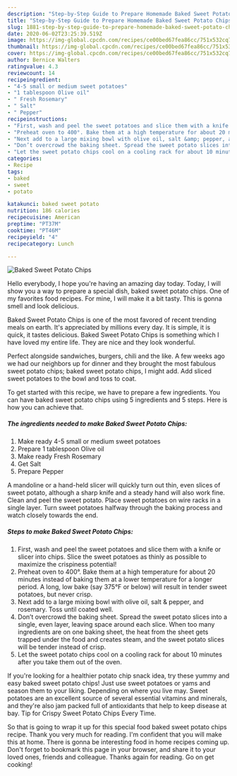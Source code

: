 ```yaml
---
description: "Step-by-Step Guide to Prepare Homemade Baked Sweet Potato Chips"
title: "Step-by-Step Guide to Prepare Homemade Baked Sweet Potato Chips"
slug: 1881-step-by-step-guide-to-prepare-homemade-baked-sweet-potato-chips
date: 2020-06-02T23:25:39.519Z
image: https://img-global.cpcdn.com/recipes/ce00bed67fea86cc/751x532cq70/baked-sweet-potato-chips-recipe-main-photo.jpg
thumbnail: https://img-global.cpcdn.com/recipes/ce00bed67fea86cc/751x532cq70/baked-sweet-potato-chips-recipe-main-photo.jpg
cover: https://img-global.cpcdn.com/recipes/ce00bed67fea86cc/751x532cq70/baked-sweet-potato-chips-recipe-main-photo.jpg
author: Bernice Walters
ratingvalue: 4.3
reviewcount: 14
recipeingredient:
- "4-5 small or medium sweet potatoes"
- "1 tablespoon Olive oil"
- " Fresh Rosemary"
- " Salt"
- " Pepper"
recipeinstructions:
- "First, wash and peel the sweet potatoes and slice them with a knife or slicer into chips. Slice the sweet potatoes as thinly as possible to maximize the crispiness potential!"
- "Preheat oven to 400°. Bake them at a high temperature for about 20 minutes instead of baking them at a lower temperature for a longer period. A long, low bake (say 375°F or below) will result in tender sweet potatoes, but never crisp."
- "Next add to a large mixing bowl with olive oil, salt &amp; pepper, and rosemary. Toss until coated well."
- "Don’t overcrowd the baking sheet. Spread the sweet potato slices into a single, even layer, leaving space around each slice. When too many ingredients are on one baking sheet, the heat from the sheet gets trapped under the food and creates steam, and the sweet potato slices will be tender instead of crisp."
- "Let the sweet potato chips cool on a cooling rack for about 10 minutes after you take them out of the oven."
categories:
- Recipe
tags:
- baked
- sweet
- potato

katakunci: baked sweet potato 
nutrition: 186 calories
recipecuisine: American
preptime: "PT37M"
cooktime: "PT46M"
recipeyield: "4"
recipecategory: Lunch

---
```



![Baked Sweet Potato Chips](https://img-global.cpcdn.com/recipes/ce00bed67fea86cc/751x532cq70/baked-sweet-potato-chips-recipe-main-photo.jpg)

Hello everybody, I hope you're having an amazing day today. Today, I will show you a way to prepare a special dish, baked sweet potato chips. One of my favorites food recipes. For mine, I will make it a bit tasty. This is gonna smell and look delicious.

Baked Sweet Potato Chips is one of the most favored of recent trending meals on earth. It's appreciated by millions every day. It is simple, it is quick, it tastes delicious. Baked Sweet Potato Chips is something which I have loved my entire life. They are nice and they look wonderful.

Perfect alongside sandwiches, burgers, chili and the like. A few weeks ago we had our neighbors up for dinner and they brought the most fabulous sweet potato chips; baked sweet potato chips, I might add. Add sliced sweet potatoes to the bowl and toss to coat.


To get started with this recipe, we have to prepare a few ingredients. You can have baked sweet potato chips using 5 ingredients and 5 steps. Here is how you can achieve that.

<!--inarticleads1-->

##### The ingredients needed to make Baked Sweet Potato Chips:

1. Make ready 4-5 small or medium sweet potatoes
1. Prepare 1 tablespoon Olive oil
1. Make ready  Fresh Rosemary
1. Get  Salt
1. Prepare  Pepper


A mandoline or a hand-held slicer will quickly turn out thin, even slices of sweet potato, although a sharp knife and a steady hand will also work fine. Clean and peel the sweet potato. Place sweet potatoes on wire racks in a single layer. Turn sweet potatoes halfway through the baking process and watch closely towards the end. 

<!--inarticleads2-->

##### Steps to make Baked Sweet Potato Chips:

1. First, wash and peel the sweet potatoes and slice them with a knife or slicer into chips. Slice the sweet potatoes as thinly as possible to maximize the crispiness potential!
1. Preheat oven to 400°. Bake them at a high temperature for about 20 minutes instead of baking them at a lower temperature for a longer period. A long, low bake (say 375°F or below) will result in tender sweet potatoes, but never crisp.
1. Next add to a large mixing bowl with olive oil, salt &amp; pepper, and rosemary. Toss until coated well.
1. Don’t overcrowd the baking sheet. Spread the sweet potato slices into a single, even layer, leaving space around each slice. When too many ingredients are on one baking sheet, the heat from the sheet gets trapped under the food and creates steam, and the sweet potato slices will be tender instead of crisp.
1. Let the sweet potato chips cool on a cooling rack for about 10 minutes after you take them out of the oven.


If you&#39;re looking for a healthier potato chip snack idea, try these yummy and easy baked sweet potato chips! Just use sweet potatoes or yams and season them to your liking. Depending on where you live may. Sweet potatoes are an excellent source of several essential vitamins and minerals, and they&#39;re also jam packed full of antioxidants that help to keep disease at bay. Tip for Crispy Sweet Potato Chips Every Time. 

So that is going to wrap it up for this special food baked sweet potato chips recipe. Thank you very much for reading. I'm confident that you will make this at home. There is gonna be interesting food in home recipes coming up. Don't forget to bookmark this page in your browser, and share it to your loved ones, friends and colleague. Thanks again for reading. Go on get cooking!
